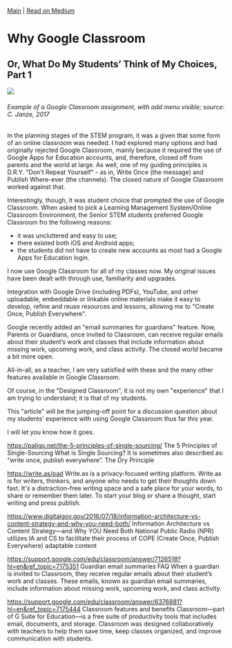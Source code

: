 [Main](./readme.md) | [Read on Medium](https://medium.com/designed-classroom/why-i-use-google-classroom-b2a987de6536)

# Why Google Classroom
## Or, What Do My Students’ Think of My Choices, Part 1

![](https://cdn-images-1.medium.com/max/1000/1*tPj5qqXIGm3mHztDfa1ODw.png)
###### Example of a Google Classroom assignment, with add menu visible; source: C. Janze, 2017

In the planning stages of the STEM program, it was a given that some form of an online classroom was needed.  I had explored many options and had originally rejected Google Classroom, mainly because it required the use of Google Apps for Education accounts, and, therefore, closed off from parents and the world at large. As well, one of my guiding principles is D.R.Y. "Don't Repeat Yourself" - as in, Write Once (the message) and Publish Where-ever (the channels).  The closed nature of Google Classroom worked against that.  

Interestingly, though, it was student choice that prompted the use of Google Classroom.  When asked to pick a Learning Management System/Online Classroom Environment, the Senior STEM students preferred Google Classroom fro the following reasons:

* it was uncluttered and easy to use; 
* there existed both iOS and Android apps;
* the students did not have to create new accounts as most had a Google Apps for Education login.

I now use Google Classroom for all of my classes now. My original issues have been dealt with through use, familiarity and upgrades.

Integration with Google Drive (including PDFs), YouTube, and other uploadable, embeddable or linkable online materials make it easy to develop, refine and reuse resources and lessons, allowing me to "Create Once, Publish Everywhere".

Google recently added an "email summaries for guardians" feature.  Now, Parents or Guardians, once invited to Classroom, can receive regular emails about their student’s work and classes that include information about missing work, upcoming work, and class activity. The closed world became a bit more open.

All-in-all, as a teacher, I am very satisfied with these and the many other features available in Google Classroom.

Of course, in the "Designed Classroom", it is not my own "experience" that I am trying to understand; it is that of my students.  

This "article" will be the jumping-off point for a discussion question about my students' experience with using Google Classroom thus far this year.      

I will let you know how it goes.


https://paligo.net/the-5-principles-of-single-sourcing/
The 5 Principles of Single-Sourcing
What is Single Sourcing?  It is sometimes also described as: “write once, publish everywhere”.
The Dry Principle

https://write.as/pad
Write.as is a privacy-focused writing platform.  Write.as is for writers, thinkers, and anyone who needs to get their thoughts down fast. It's a distraction-free writing space and a safe place for your words, to share or remember them later. To start your blog or share a thought, start writing and press publish.

https://www.digitalgov.gov/2016/07/18/information-architecture-vs-content-strategy-and-why-you-need-both/
Information Architecture vs Content Strategy—and Why YOU Need Both
National Public Radio (NPR) utilizes IA and CS to facilitate their process of COPE (Create Once, Publish Everywhere) adaptable content

https://support.google.com/edu/classroom/answer/7126518?hl=en&ref_topic=7175351
Guardian email summaries FAQ
When a guardian is invited to Classroom, they receive regular emails about their student’s work and classes. These emails, known as guardian email summaries, include information about missing work, upcoming work, and class activity. 

https://support.google.com/edu/classroom/answer/6376881?hl=en&ref_topic=7175444
Classroom features and benefits
Classroom—part of G Suite for Education—is a free suite of productivity tools that includes email, documents, and storage. Classroom was designed collaboratively with teachers to help them save time, keep classes organized, and improve communication with students.
